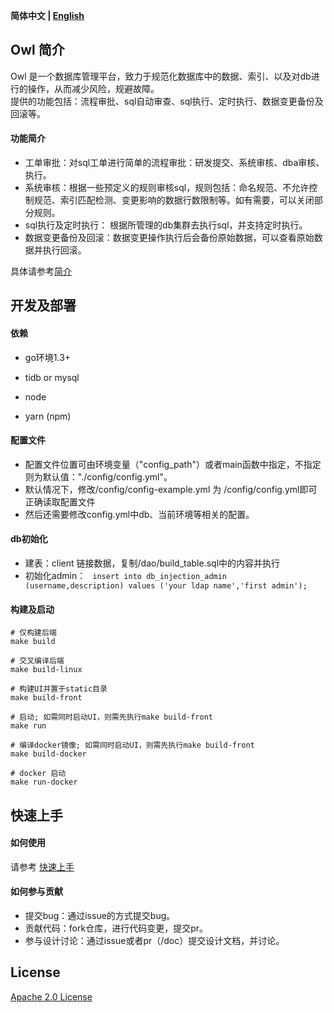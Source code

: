 <div align="left">

**简体中文 | [English](../README.md)**

</div>

## Owl 简介

Owl 是一个数据库管理平台，致力于规范化数据库中的数据、索引、以及对db进行的操作，从而减少风险，规避故障。  
提供的功能包括：流程审批、sql自动审查、sql执行、定时执行、数据变更备份及回滚等。

#### 功能简介

* 工单审批：对sql工单进行简单的流程审批：研发提交、系统审核、dba审核、执行。
* 系统审核：根据一些预定义的规则审核sql，规则包括：命名规范、不允许控制规范、索引匹配检测、变更影响的数据行数限制等。如有需要，可以关闭部分规则。
* sql执行及定时执行： 根据所管理的db集群去执行sql，并支持定时执行。
* 数据变更备份及回滚：数据变更操作执行后会备份原始数据，可以查看原始数据并执行回滚。

具体请参考[简介](./introduction.md)

## 开发及部署

#### 依赖
* go环境1.3+
* tidb or mysql

* node 
* yarn (npm)

#### 配置文件

* 配置文件位置可由环境变量（"config_path"）或者main函数中指定，不指定则为默认值："./config/config.yml"。  
* 默认情况下，修改/config/config-example.yml 为 /config/config.yml即可正确读取配置文件  
* 然后还需要修改config.yml中db、当前环境等相关的配置。

#### db初始化

* 建表：client 链接数据，复制/dao/build_table.sql中的内容并执行
* 初始化admin： ``` insert into db_injection_admin (username,description) values ('your ldap name','first admin');```

#### 构建及启动
```
# 仅构建后端
make build

# 交叉编译后端
make build-linux

# 构建UI并置于static目录
make build-front

# 启动; 如需同时启动UI，则需先执行make build-front
make run

# 编译docker镜像; 如需同时启动UI，则需先执行make build-front
make build-docker

# docker 启动
make run-docker
```

## 快速上手

#### 如何使用

请参考 [快速上手](./introduction.md)

#### 如何参与贡献

* 提交bug：通过issue的方式提交bug。
* 贡献代码：fork仓库，进行代码变更，提交pr。
* 参与设计讨论：通过issue或者pr（/doc）提交设计文档，并讨论。

## License

[Apache 2.0 License](./LICENSE)